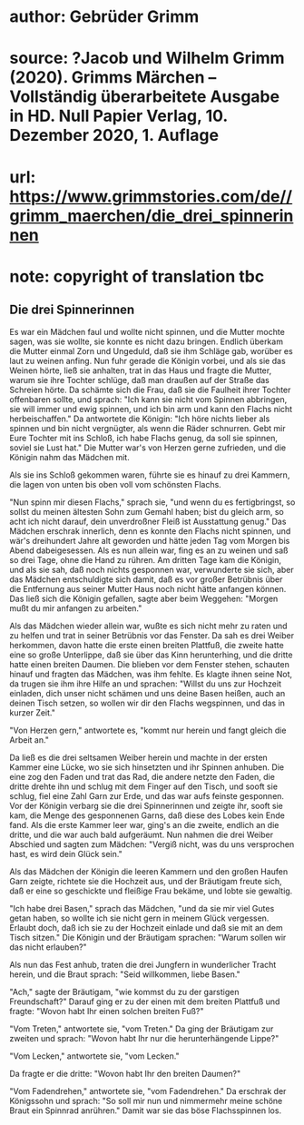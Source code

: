 # author: Gebrüder Grimm
# source: ?Jacob und Wilhelm Grimm (2020). Grimms Märchen – Vollständig überarbeitete Ausgabe in HD. Null Papier Verlag, 10. Dezember 2020, 1. Auflage
# url: https://www.grimmstories.com/de//grimm_maerchen/die_drei_spinnerinnen
# note: copyright of translation tbc

## Die drei Spinnerinnen 

Es war ein Mädchen faul und wollte nicht spinnen, und die Mutter mochte
sagen, was sie wollte, sie konnte es nicht dazu bringen. Endlich überkam
die Mutter einmal Zorn und Ungeduld, daß sie ihm Schläge gab, worüber es
laut zu weinen anfing. Nun fuhr gerade die Königin vorbei, und als sie
das Weinen hörte, ließ sie anhalten, trat in das Haus und fragte die
Mutter, warum sie ihre Tochter schlüge, daß man draußen auf der Straße
das Schreien hörte. Da schämte sich die Frau, daß sie die Faulheit ihrer
Tochter offenbaren sollte, und sprach: "Ich kann sie nicht vom Spinnen
abbringen, sie will immer und ewig spinnen, und ich bin arm und kann den
Flachs nicht herbeischaffen." Da antwortete die Königin: "Ich höre
nichts lieber als spinnen und bin nicht vergnügter, als wenn die Räder
schnurren. Gebt mir Eure Tochter mit ins Schloß, ich habe Flachs genug,
da soll sie spinnen, soviel sie Lust hat." Die Mutter war's von Herzen
gerne zufrieden, und die Königin nahm das Mädchen mit.

Als sie ins Schloß gekommen waren, führte sie es hinauf zu drei Kammern,
die lagen von unten bis oben voll vom schönsten Flachs.

"Nun spinn mir diesen Flachs," sprach sie, "und wenn du es
fertigbringst, so sollst du meinen ältesten Sohn zum Gemahl haben; bist
du gleich arm, so acht ich nicht darauf, dein unverdroßner Fleiß ist
Ausstattung genug." Das Mädchen erschrak innerlich, denn es konnte den
Flachs nicht spinnen, und wär's dreihundert Jahre alt geworden und
hätte jeden Tag vom Morgen bis Abend dabeigesessen. Als es nun allein
war, fing es an zu weinen und saß so drei Tage, ohne die Hand zu rühren.
Am dritten Tage kam die Königin, und als sie sah, daß noch nichts
gesponnen war, verwunderte sie sich, aber das Mädchen entschuldigte sich
damit, daß es vor großer Betrübnis über die Entfernung aus seiner Mutter
Haus noch nicht hätte anfangen können. Das ließ sich die Königin
gefallen, sagte aber beim Weggehen: "Morgen mußt du mir anfangen zu
arbeiten."

Als das Mädchen wieder allein war, wußte es sich nicht mehr zu raten und
zu helfen und trat in seiner Betrübnis vor das Fenster. Da sah es drei
Weiber herkommen, davon hatte die erste einen breiten Plattfuß, die
zweite hatte eine so große Unterlippe, daß sie über das Kinn
herunterhing, und die dritte hatte einen breiten Daumen. Die blieben vor
dem Fenster stehen, schauten hinauf und fragten das Mädchen, was ihm
fehlte. Es klagte ihnen seine Not, da trugen sie ihm ihre Hilfe an und
sprachen: "Willst du uns zur Hochzeit einladen, dich unser nicht
schämen und uns deine Basen heißen, auch an deinen Tisch setzen, so
wollen wir dir den Flachs wegspinnen, und das in kurzer Zeit."

"Von Herzen gern," antwortete es, "kommt nur herein und fangt gleich
die Arbeit an."

Da ließ es die drei seltsamen Weiber herein und machte in der ersten
Kammer eine Lücke, wo sie sich hinsetzten und ihr Spinnen anhuben. Die
eine zog den Faden und trat das Rad, die andere netzte den Faden, die
dritte drehte ihn und schlug mit dem Finger auf den Tisch, und sooft sie
schlug, fiel eine Zahl Garn zur Erde, und das war aufs feinste
gesponnen. Vor der Königin verbarg sie die drei Spinnerinnen und zeigte
ihr, sooft sie kam, die Menge des gesponnenen Garns, daß diese des Lobes
kein Ende fand. Als die erste Kammer leer war, ging's an die zweite,
endlich an die dritte, und die war auch bald aufgeräumt. Nun nahmen die
drei Weiber Abschied und sagten zum Mädchen: "Vergiß nicht, was du uns
versprochen hast, es wird dein Glück sein."

Als das Mädchen der Königin die leeren Kammern und den großen Haufen
Garn zeigte, richtete sie die Hochzeit aus, und der Bräutigam freute
sich, daß er eine so geschickte und fleißige Frau bekäme, und lobte sie
gewaltig.

"Ich habe drei Basen," sprach das Mädchen, "und da sie mir viel Gutes
getan haben, so wollte ich sie nicht gern in meinem Glück vergessen.
Erlaubt doch, daß ich sie zu der Hochzeit einlade und daß sie mit an dem
Tisch sitzen." Die Königin und der Bräutigam sprachen: "Warum sollen
wir das nicht erlauben?"

Als nun das Fest anhub, traten die drei Jungfern in wunderlicher Tracht
herein, und die Braut sprach: "Seid willkommen, liebe Basen."

"Ach," sagte der Bräutigam, "wie kommst du zu der garstigen
Freundschaft?" Darauf ging er zu der einen mit dem breiten Plattfuß und
fragte: "Wovon habt Ihr einen solchen breiten Fuß?"

"Vom Treten," antwortete sie, "vom Treten." Da ging der Bräutigam
zur zweiten und sprach: "Wovon habt Ihr nur die herunterhängende
Lippe?"

"Vom Lecken," antwortete sie, "vom Lecken."

Da fragte er die dritte: "Wovon habt Ihr den breiten Daumen?"

"Vom Fadendrehen," antwortete sie, "vom Fadendrehen." Da erschrak
der Königssohn und sprach: "So soll mir nun und nimmermehr meine schöne
Braut ein Spinnrad anrühren." Damit war sie das böse Flachsspinnen los.
